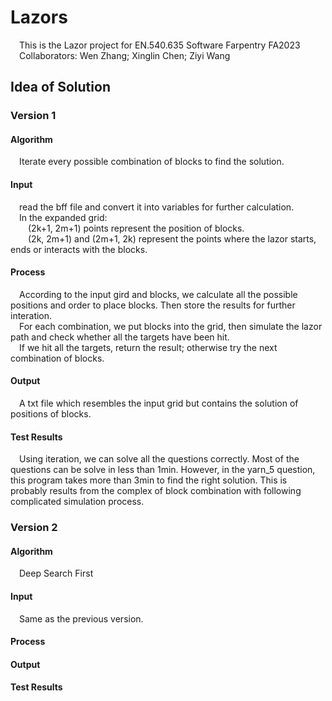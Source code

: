 # Lazors
&ensp;&ensp;This is the Lazor project for EN.540.635 Software Farpentry FA2023 <br>
&ensp;&ensp;Collaborators: Wen Zhang; Xinglin Chen; Ziyi Wang

## Idea of Solution
### Version 1
#### Algorithm
&ensp;&ensp;Iterate every possible combination of blocks to find the solution.

#### Input
&ensp;&ensp;read the bff file and convert it into variables for further calculation.<br>
&ensp;&ensp;In the expanded grid:   
&ensp;&ensp;&ensp;&ensp;(2k+1, 2m+1) points represent the position of blocks.<br>
&ensp;&ensp;&ensp;&ensp;(2k, 2m+1) and (2m+1, 2k) represent the points where the lazor starts, ends or interacts with the blocks. <br>

#### Process
&ensp;&ensp;According to the input gird and blocks, we calculate all the possible positions and order to place blocks. 
Then store the results for further interation.<br>
&ensp;&ensp;For each combination, we put blocks into the grid, then simulate the lazor path and check whether all the targets have been hit.    
&ensp;&ensp;If we hit all the targets, return the result; otherwise try the next combination of blocks.

#### Output
&ensp;&ensp;A txt file which resembles the input grid but contains the solution of positions of blocks.

#### Test Results
&ensp;&ensp;Using iteration, we can solve all the questions correctly. Most of the questions can be solve in less than 1min. 
However, in the yarn_5 question, this program takes more than 3min to find the right solution. 
This is probably results from the complex of block combination with following complicated simulation process.

### Version 2
#### Algorithm
&ensp;&ensp;Deep Search First   

#### Input
&ensp;&ensp;Same as the previous version.
#### Process

#### Output

#### Test Results



